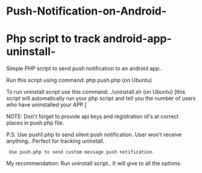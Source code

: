 # Push-Notification-on-Android-
# Php script to track android-app-uninstall-
Simple PHP script to send push notification to an android app..

Run this script using command: php push.php (on Ubuntu)

To run uninstall script use this command: ./uninstall.sh (on Ubuntu) [this script will automatically run your php script and tell you the number of users who have uninstalled your APP.]

NOTE: Don't forget to provide api keys and registration id's at correct places in push.php file.

P.S. Use push1.php to send silent push notification. User won't receive anything.. Perfect for tracking uninstall.

     Use push.php to send custom message push notification.

My recommendation: Run uninstall script.. It will give to all the options. 

